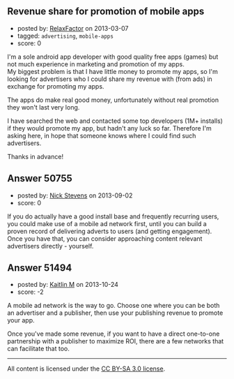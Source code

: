 ## Revenue share for promotion of mobile apps

- posted by: [RelaxFactor](https://stackexchange.com/users/-1/25365-relaxfactor) on 2013-03-07
- tagged: `advertising`, `mobile-apps`
- score: 0

I'm a sole android app developer with good quality free apps (games) but not much experience in marketing and promotion of my apps.  
My biggest problem is that I have little money to promote my apps, so I'm looking for advertisers who I could share my revenue with (from ads) in exchange for promoting my apps.

The apps do make real good money, unfortunately without real promotion they won't last very long.

I have searched the web and contacted some top developers (1M+ installs) if they would promote my app, but hadn't any luck so far.
Therefore I'm asking here, in hope that someone knows where I could find such advertisers.

Thanks in advance!


## Answer 50755

- posted by: [Nick Stevens](https://stackexchange.com/users/-1/15902-nick-stevens) on 2013-09-02
- score: 0

If you do actually have a good install base and frequently recurring users, you could make use of a mobile ad network first, until you can build a proven record of delivering adverts to users (and getting engagement). Once you have that, you can consider approaching content relevant advertisers directly - yourself.


## Answer 51494

- posted by: [Kaitlin M](https://stackexchange.com/users/-1/28368-kaitlin-m) on 2013-10-24
- score: -2

<p>A mobile ad network is the way to go.  Choose one where you can be both an advertiser and a publisher, then use your publishing revenue to promote your app.</p>

<p>Once you've made some revenue, if you want to have a direct one-to-one partnership with a publisher to maximize ROI, there are a few networks that can facilitate that too.</p>




---

All content is licensed under the [CC BY-SA 3.0 license](https://creativecommons.org/licenses/by-sa/3.0/).
